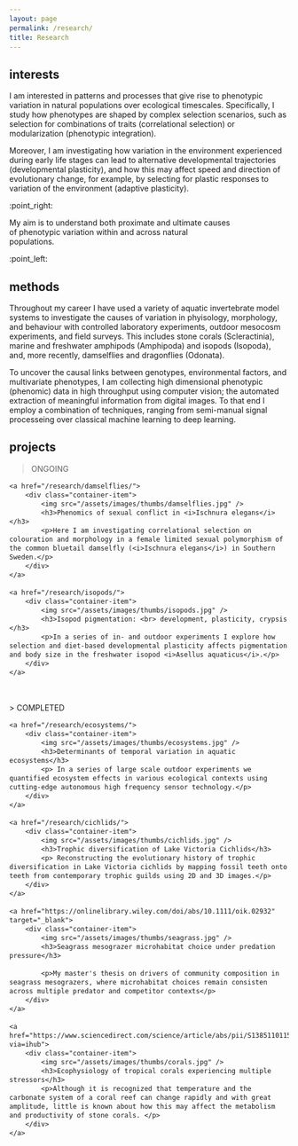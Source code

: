 ```yaml
---
layout: page
permalink: /research/
title: Research
---
```


## interests
I am interested in patterns and processes that give rise to phenotypic variation in natural populations over ecological timescales. Specifically, I study how phenotypes are shaped by complex selection scenarios, such as selection for combinations of traits (correlational selection) or modularization (phenotypic integration). 

Moreover, I am investigating how variation in the environment experienced during early life stages can lead to alternative developmental trajectories (developmental plasticity), and how this may affect speed and direction of evolutionary change, for example, by selecting for plastic responses to variation of the environment (adaptive plasticity).

<div class="pointer">
<p>:point_right:</p>
<p style="max-width:80%">
My aim is to understand both proximate and ultimate causes of phenotypic variation within and across natural populations.
</p>
<p>:point_left:</p>
</div>

## methods

Throughout my career I have used a variety of  aquatic invertebrate model systems to investigate the causes of variation in phyisology, morphology, and behaviour with controlled laboratory experiments, outdoor mesocosm experiments, and field surveys. This includes stone corals (Scleractinia), marine and freshwater amphipods (Amphipoda) and isopods (Isopoda), and, more recently, damselflies and dragonflies (Odonata). 

To uncover the causal links between genotypes, environmental factors, and multivariate phenotypes, I am collecting high dimensional phenotypic (phenomic) data in high throughput using computer vision; the automated extraction of meaningful information from digital images. To that end I employ a combination of techniques, ranging from semi-manual signal processeing over classical machine learning to deep learning. 

## projects

> ONGOING

<div class="container-list">

	<a href="/research/damselflies/">
		<div class="container-item">
			<img src="/assets/images/thumbs/damselflies.jpg" />
			<h3>Phenomics of sexual conflict in <i>Ischnura elegans</i></h3>
			<p>Here I am investigating correlational selection on colouration and morphology in a female limited sexual polymorphism of the common bluetail damselfly (<i>Ischnura elegans</i>) in Southern Sweden.</p>
		</div>
	</a>
	
	<a href="/research/isopods/">
		<div class="container-item">
			<img src="/assets/images/thumbs/isopods.jpg" />
			<h3>Isopod pigmentation: <br> development, plasticity, crypsis </h3>
			<p>In a series of in- and outdoor experiments I explore how selection and diet-based developmental plasticity affects pigmentation and body size in the freshwater isopod <i>Asellus aquaticus</i>.</p>
		</div>
	</a>

</div>

<br>
<br>
> COMPLETED

<div class="container-list">
	
	<a href="/research/ecosystems/">
		<div class="container-item">
			<img src="/assets/images/thumbs/ecosystems.jpg" />
			<h3>Determinants of temporal variation in aquatic ecosystems</h3>
			<p> In a series of large scale outdoor experiments we quantified ecosystem effects in various ecological contexts using cutting-edge autonomous high frequency sensor technology.</p>
		</div>
	</a>

	<a href="/research/cichlids/">
		<div class="container-item">
			<img src="/assets/images/thumbs/cichlids.jpg" />
			<h3>Trophic diversification of Lake Victoria Cichlids</h3>
			<p> Reconstructing the evolutionary history of trophic diversification in Lake Victoria cichlids by mapping fossil teeth onto teeth from contemporary trophic guilds using 2D and 3D images.</p>
		</div>
	</a>

	<a href="https://onlinelibrary.wiley.com/doi/abs/10.1111/oik.02932" target="_blank">
		<div class="container-item">
			<img src="/assets/images/thumbs/seagrass.jpg" />
			<h3>Seagrass mesograzer microhabitat choice under predation pressure</h3>
			
			<p>My master's thesis on drivers of community composition in seagrass mesograzers, where microhabitat choices remain consisten across multiple predator and competitor contexts</p>
		</div>
	</a>

	<a href="https://www.sciencedirect.com/science/article/abs/pii/S1385110115000076?via=ihub">
		<div class="container-item">
			<img src="/assets/images/thumbs/corals.jpg" />
			<h3>Ecophysiology of tropical corals experiencing multiple stressors</h3>
			<p>Although it is recognized that temperature and the carbonate system of a coral reef can change rapidly and with great amplitude, little is known about how this may affect the metabolism and productivity of stone corals. </p>
		</div>
	</a>
	
</div>

